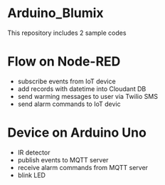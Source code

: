 # Arduino_Blumix
This repository includes 2 sample codes

# Flow on Node-RED
- subscribe events from IoT device
- add records with datetime into Cloudant DB
- send warming messages to user via Twilio SMS
- send alarm commands to IoT devic

# Device on Arduino Uno
- IR detector
- publish events to MQTT server
- receive alarm commands from MQTT server
- blink LED
